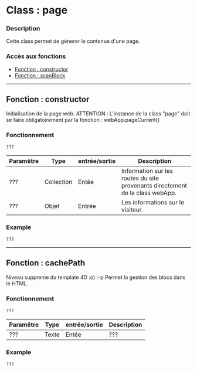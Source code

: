 ﻿<!-- Type your summary here -->
# Class : page

### Description
Cette class permet de génerer le contenue d'une page.

### Accès aux fonctions
* [Fonction : constructor](#fonction--constructor)
* [Fonction : scanBlock](#fonction--scanBlock)


------------------------------------------------------

## Fonction : constructor
Initialisation de la page web.
ATTENTION : L'instance de la class "page" doit se faire obligatoirement par la fonction : webApp.pageCurrent()


### Fonctionnement
```4d
???
```

| Paramêtre     | Type       | entrée/sortie | Description |
| ------------- | ---------- | ------------- | ----------- |
| ???    | Collection      | Entée         | Information sur les routes du site provenants directement de la class webApp. |
| ???       | Objet      | Entrée        |Les informations sur le visiteur. |

### Example
```html
???
```


------------------------------------------------------

## Fonction : cachePath
Niveau suppreme du template 4D :o) :-p Permet la gestion des blocs dans le HTML.

### Fonctionnement
```4d
???
```

| Paramêtre     | Type       | entrée/sortie | Description |
| ------------- | ---------- | ------------- | ----------- |
| ???   | Texte      | Entée         | ??? |


### Example
```html
???
```


